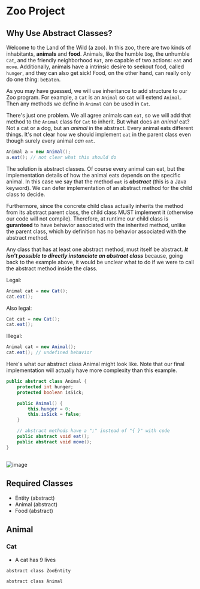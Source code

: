 
# Zoo Project

## Why Use Abstract Classes?

Welcome to the Land of the Wild (a zoo). In this zoo, there are two kinds of inhabitants, **animals** and **food**. Animals, like the humble `Dog`, the unhumble `Cat`, and the friendly neighborhood `Rat`, are capable of two actions: `eat` and `move`. Additionally, animals have a intrinsic desire to seekout food, called `hunger`, and they can also get sick! Food, on the other hand, can really only do one thing: `beEaten`.

As you may have guessed, we will use inheritance to add structure to our Zoo program. For example, a `Cat` is an `Animal` so `Cat` will extend `Animal`. Then any methods we define in `Animal` can be used in `Cat`.

There's just one problem. We all agree animals can `eat`, so we will add that method to the `Animal` class for `Cat` to inherit. But what does an *animal* eat? Not a cat or a dog, but an *animal* in the abstract. Every animal eats different things. It's not clear how we should implement `eat` in the parent class even though surely every animal *can* `eat`.

```java
Animal a = new Animal();
a.eat(); // not clear what this should do
```

The solution is abstract classes. Of course every animal can eat, but the implementation details of how the animal eats depends on the specific animal. In this case we say that the method `eat` is ***abstract*** (this is a Java keyword). We can defer implementation of an abstract method for the child class to decide.

Furthermore, since the concrete child class actually inherits the method from its abstract parent class, the child class MUST implement it (otherwise our code will not compile). Therefore, at runtime our child class is **guranteed** to have behavior associated with the inherited method, unlike the parent class, which by definition has no behavior associated with the abstract method.

Any class that has at least one abstract method, must itself be abstract. ***It isn't possible to directly instanciate an abstract class*** because, going back to the example above, it would be unclear what to do if we were to call the abstract method inside the class.

Legal:
```java
Animal cat = new Cat();
cat.eat();
```

Also legal:
```java
Cat cat = new Cat();
cat.eat();
```

Illegal:
```java
Animal cat = new Animal(); 
cat.eat(); // undefined behavior
```

Here's what our abstract class Animal might look like. Note that our final implementation will actually have more complexity than this example.

```java
public abstract class Animal {
    protected int hunger;
    protected boolean isSick;

    public Animal() {
        this.hunger = 0;
        this.isSick = false;
    }

    // abstract methods have a ";" instead of "{ }" with code
    public abstract void eat(); 
    public abstract void move();
}
```

##

![image](files://abstract_heiarchy.png)

## Required Classes
- Entity (abstract)
- Animal (abstract)
- Food (abstract)

## 



## Animal

### Cat
 - A cat has 9 lives

`abstract class ZooEntity`

`abstract class Animal`




